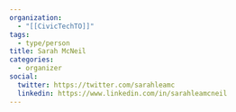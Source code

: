 ```yaml
---
organization:
  - "[[CivicTechTO]]"
tags:
  - type/person
title: Sarah McNeil
categories:
  - organizer
social:
  twitter: https://twitter.com/sarahleamc
  linkedin: https://www.linkedin.com/in/sarahleamcneil
---
```

